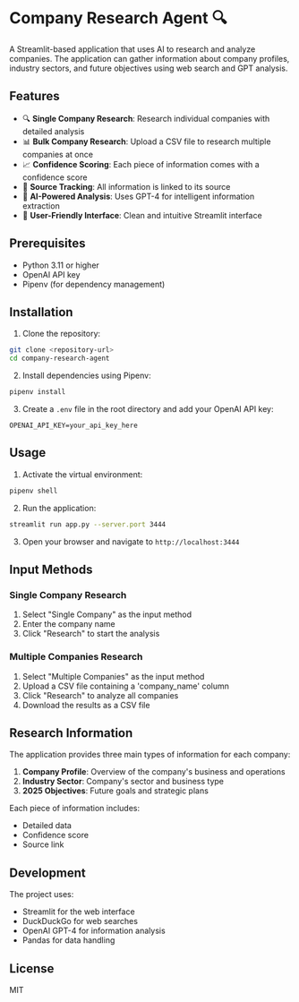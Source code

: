 # Company Research Agent 🔍

A Streamlit-based application that uses AI to research and analyze companies. The application can gather information about company profiles, industry sectors, and future objectives using web search and GPT analysis.

## Features

- 🔍 **Single Company Research**: Research individual companies with detailed analysis
- 📊 **Bulk Company Research**: Upload a CSV file to research multiple companies at once
- 📈 **Confidence Scoring**: Each piece of information comes with a confidence score
- 🔗 **Source Tracking**: All information is linked to its source
- 🤖 **AI-Powered Analysis**: Uses GPT-4 for intelligent information extraction
- 📱 **User-Friendly Interface**: Clean and intuitive Streamlit interface

## Prerequisites

- Python 3.11 or higher
- OpenAI API key
- Pipenv (for dependency management)

## Installation

1. Clone the repository:
```bash
git clone <repository-url>
cd company-research-agent
```

2. Install dependencies using Pipenv:
```bash
pipenv install
```

3. Create a `.env` file in the root directory and add your OpenAI API key:
```
OPENAI_API_KEY=your_api_key_here
```

## Usage

1. Activate the virtual environment:
```bash
pipenv shell
```

2. Run the application:
```bash
streamlit run app.py --server.port 3444
```

3. Open your browser and navigate to `http://localhost:3444`

## Input Methods

### Single Company Research
1. Select "Single Company" as the input method
2. Enter the company name
3. Click "Research" to start the analysis

### Multiple Companies Research
1. Select "Multiple Companies" as the input method
2. Upload a CSV file containing a 'company_name' column
3. Click "Research" to analyze all companies
4. Download the results as a CSV file

## Research Information

The application provides three main types of information for each company:

1. **Company Profile**: Overview of the company's business and operations
2. **Industry Sector**: Company's sector and business type
3. **2025 Objectives**: Future goals and strategic plans

Each piece of information includes:
- Detailed data
- Confidence score
- Source link

## Development

The project uses:
- Streamlit for the web interface
- DuckDuckGo for web searches
- OpenAI GPT-4 for information analysis
- Pandas for data handling

## License

MIT

